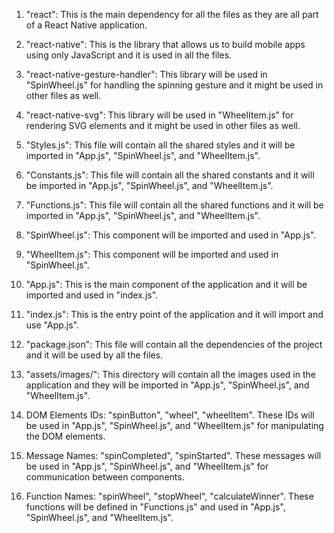 1. "react": This is the main dependency for all the files as they are all part of a React Native application.

2. "react-native": This is the library that allows us to build mobile apps using only JavaScript and it is used in all the files.

3. "react-native-gesture-handler": This library will be used in "SpinWheel.js" for handling the spinning gesture and it might be used in other files as well.

4. "react-native-svg": This library will be used in "WheelItem.js" for rendering SVG elements and it might be used in other files as well.

5. "Styles.js": This file will contain all the shared styles and it will be imported in "App.js", "SpinWheel.js", and "WheelItem.js".

6. "Constants.js": This file will contain all the shared constants and it will be imported in "App.js", "SpinWheel.js", and "WheelItem.js".

7. "Functions.js": This file will contain all the shared functions and it will be imported in "App.js", "SpinWheel.js", and "WheelItem.js".

8. "SpinWheel.js": This component will be imported and used in "App.js".

9. "WheelItem.js": This component will be imported and used in "SpinWheel.js".

10. "App.js": This is the main component of the application and it will be imported and used in "index.js".

11. "index.js": This is the entry point of the application and it will import and use "App.js".

12. "package.json": This file will contain all the dependencies of the project and it will be used by all the files.

13. "assets/images/": This directory will contain all the images used in the application and they will be imported in "App.js", "SpinWheel.js", and "WheelItem.js".

14. DOM Elements IDs: "spinButton", "wheel", "wheelItem". These IDs will be used in "App.js", "SpinWheel.js", and "WheelItem.js" for manipulating the DOM elements.

15. Message Names: "spinCompleted", "spinStarted". These messages will be used in "App.js", "SpinWheel.js", and "WheelItem.js" for communication between components.

16. Function Names: "spinWheel", "stopWheel", "calculateWinner". These functions will be defined in "Functions.js" and used in "App.js", "SpinWheel.js", and "WheelItem.js".